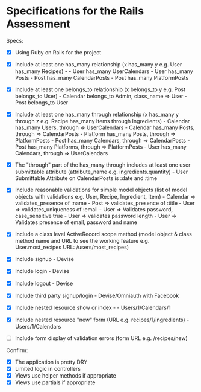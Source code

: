 # Specifications for the Rails Assessment

Specs:
- [x] Using Ruby on Rails for the project
- [x] Include at least one has_many relationship (x has_many y e.g. User has_many Recipes) -
      - User has_many UserCalendars
      - User has_many Posts
      - Post has_many CalendarPosts
      - Post has_many PlatformPosts

- [x] Include at least one belongs_to relationship (x belongs_to y e.g. Post belongs_to User)
      - Calendar belongs_to Admin, class_name => User
      - Post belongs_to User

- [x] Include at least one has_many through relationship (x has_many y through z e.g. Recipe has_many Items through Ingredients)
      - Calendar has_many Users, through => UserCalendars
      - Calendar has_many Posts, through => CalendarPosts
      - Platform has_many Posts, through => PlatformPosts
      - Post has_many Calendars, through => CalendarPosts
      - Post has_many Platforms, through => PlatformPosts
      - User has_many Calendars, through => UserCalendars
- [x] The "through" part of the has_many through includes at least one user submittable attribute (attribute_name e.g. ingredients.quantity)
      - User Submittable Attribute on CalendarPosts is :date and :time
- [x] Include reasonable validations for simple model objects (list of model objects with validations e.g. User, Recipe, Ingredient, Item)
      - Calendar => validates_presence of :name
      - Post => validates_presence of :title
      - User => validates_uniqueness of :email
      - User => Validates password, case_sensitive true
      - User => validates password length
      - User => Validates presence of email, password and name
- [x] Include a class level ActiveRecord scope method (model object & class method name and URL to see the working feature e.g. User.most_recipes URL: /users/most_recipes)
- [x] Include signup - Devise
- [x] Include login - Devise
- [x] Include logout - Devise
- [x] Include third party signup/login - Devise/Omniauth with Facebook
- [x] Include nested resource show or index -
        - Users/1/Calendars/1

- [x] Include nested resource "new" form (URL e.g. recipes/1/ingredients)
        - Users/1/Calendars
- [ ] Include form display of validation errors (form URL e.g. /recipes/new)

Confirm:
- [x] The application is pretty DRY
- [x] Limited logic in controllers
- [x] Views use helper methods if appropriate
- [x] Views use partials if appropriate
